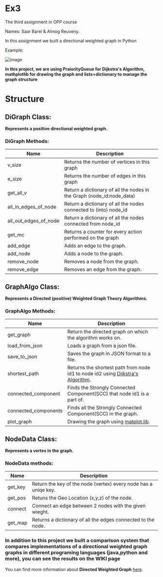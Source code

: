 # Ex3

The third assignment in OPP course

Names: Saar Barel & Almog Reuveny.

In this assignment we built a directional weighted graph in Python

Example:

![image](https://user-images.githubusercontent.com/63556870/104121082-68703e00-5344-11eb-9a0f-8ddaf7daf322.png)


**In this project, we are using PraiorityQueue for Dijkstra's Algorithm, mathplotlib for drawing the graph and lists+dictionary to manage the graph structure**

# Structure

## DiGraph Class:

**Represents a positive directional weighted graph.** 

### DiGraph Methods:
|Name  | Description |
|--|--|
| v_size |Returns the number of vertices in this graph |
| e_size|Returns the number of edges in this graph |
| get_all_v|Return a dictionary of all the nodes in the Graph (node_id:node_data)
| all_in_edges_of_node|Return a dictionary of all the nodes connected to (into) node_id |
| all_out_edges_of_node |Return a dictionary of all the nodes connected from node_id |
| get_mc| Returns a counter for every action performed on the graph
| add_edge|Adds an edge to the graph.  |
| add_node|Adds a node to the graph. |
| remove_node|Removes a node from the graph. |
| remove_edge|Removes an edge from the graph. |


## GraphAlgo Class:

**Represents a Directed (positive) Weighted Graph Theory Algorithms.** 

### GraphAlgo Methods:

|Name  | Description |
|--|--|
| get_graph|Return the directed graph on which the algorithm works on. |
| load_from_json|Loads a graph from a json file. |
| save_to_json|Saves the graph in JSON format to a file.|
| shortest_path|Returns the shortest path from node id1 to node id2 using [Dijkstra's Algorithm](https://en.wikipedia.org/wiki/Dijkstra%27s_algorithm). |
| connected_component|Finds the Strongly Connected Component(SCC) that node id1 is a part of. |
| connected_components|Finds all the Strongly Connected Component(SCC) in the graph.  |
| plot_graph|Drawing the graph using [matplot.lib](https://matplotlib.org/). |


## NodeData Class:

**Represents a vertex in the graph.** 

### NodeData methods:

|Name  | Description |
|--|--|
| get_key|Return the key of the node (vertex) every node has a uniqe key. |
| get_pos|Retuns the Geo Location (x,y,z) of the node.|
| connect|Connect an edge between 2 nodes with the given wieght. |
| get_map|Returns a dictionary of all the edges connected to the node.   |

### In addition to this project we built a comparison system that compares implementations of a directional weighted graph graphs in different programing languages (java,python and more), you can see the results on the WIKI page


You can find more information about **Directed Weighted Graph** [here](https://en.wikipedia.org/wiki/Directed_graph).






